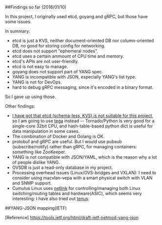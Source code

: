 ##Findings so far (2016/01/10)

In this project, I originally used etcd, goyang and gRPC, but those have some issues.

In summary:
- etcd is just a KVS, neither document-oriented DB nor column-oriented DB, no good for storing config for networking.
- etcd does not support "ephemeral nodes".
- etcd uses a certain ammount of CPU time and memory.
- etcd's APIs are not user-friendly.
- etcd is not easy to manage.
- goyang does not support part of YANG spec.
- YANG is incompatible with JSON, especially YANG's list type.
- YANG is not for DevOps.
- hard to debug gRPC messaging, since it's encoded in a binary format.

So I gave up using those.

Other findings:
- [I have got that etcd (schema-less, KVS) is not suitable for this project](https://github.com/araobp/nlan/issues/12), so I am going to use [tega](https://github.com/araobp/tega) instead -- Tornado/Python is very good for a single-core 32bit CPU, and hash-table-based python dict is useful for data manipulation in some cases.
- The combination of Docker and Golang is OK.
- protobuf and gRPC are useful. But I would use pubsub (subscribe/notify) rather than gRPC, for managing containers: something like ZooKeeper.
- YANG is not compatible with JSON/YAML, which is the reason why a lot of people dislike YANG.
- OVSDB is just a read-only database in my project.
- Processing overhead issues (Linux/OVS-bridges and VXLAN): I need to consider using macvlan-vepa with a smart physical switch with VLAN and SNMP support.
- Cumulus Linux uses [netlink](https://tools.ietf.org/html/rfc3549) for controlling/managing both Linux switching/routing tables and hardware(ASIC), which seems very interesting: I have also tried out [tenus](https://github.com/milosgajdos83/tenus).

##YANG-JSON mapping(IETF)

[Reference] https://tools.ietf.org/html/draft-ietf-netmod-yang-json

